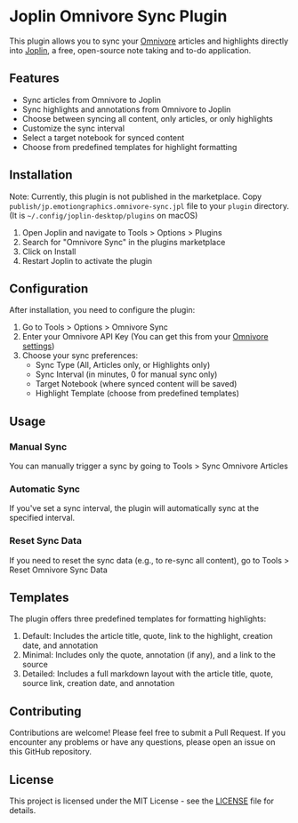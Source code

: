# Joplin Omnivore Sync Plugin

This plugin allows you to sync your [Omnivore](https://omnivore.app/) articles and highlights directly into [Joplin](https://joplinapp.org/), a free, open-source note taking and to-do application.

## Features

- Sync articles from Omnivore to Joplin
- Sync highlights and annotations from Omnivore to Joplin
- Choose between syncing all content, only articles, or only highlights
- Customize the sync interval
- Select a target notebook for synced content
- Choose from predefined templates for highlight formatting

## Installation

Note: Currently, this plugin is not published in the marketplace.
Copy `publish/jp.emotiongraphics.omnivore-sync.jpl` file to your `plugin` directory.
(It is `~/.config/joplin-desktop/plugins` on macOS)

1. Open Joplin and navigate to Tools > Options > Plugins
2. Search for "Omnivore Sync" in the plugins marketplace
3. Click on Install
4. Restart Joplin to activate the plugin

## Configuration

After installation, you need to configure the plugin:

1. Go to Tools > Options > Omnivore Sync
2. Enter your Omnivore API Key (You can get this from your [Omnivore settings](https://omnivore.app/settings/api))
3. Choose your sync preferences:
   - Sync Type (All, Articles only, or Highlights only)
   - Sync Interval (in minutes, 0 for manual sync only)
   - Target Notebook (where synced content will be saved)
   - Highlight Template (choose from predefined templates)

## Usage

### Manual Sync

You can manually trigger a sync by going to Tools > Sync Omnivore Articles

### Automatic Sync

If you've set a sync interval, the plugin will automatically sync at the specified interval.

### Reset Sync Data

If you need to reset the sync data (e.g., to re-sync all content), go to Tools > Reset Omnivore Sync Data

## Templates

The plugin offers three predefined templates for formatting highlights:

1. Default: Includes the article title, quote, link to the highlight, creation date, and annotation
2. Minimal: Includes only the quote, annotation (if any), and a link to the source
3. Detailed: Includes a full markdown layout with the article title, quote, source link, creation date, and annotation

## Contributing

Contributions are welcome! Please feel free to submit a Pull Request. If you encounter any problems or have any questions, please open an issue on this GitHub repository.

## License

This project is licensed under the MIT License - see the [LICENSE](LICENSE) file for details.
